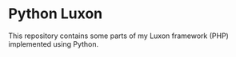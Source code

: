 # Python Luxon
This repository contains some parts of my Luxon framework (PHP) implemented using Python.